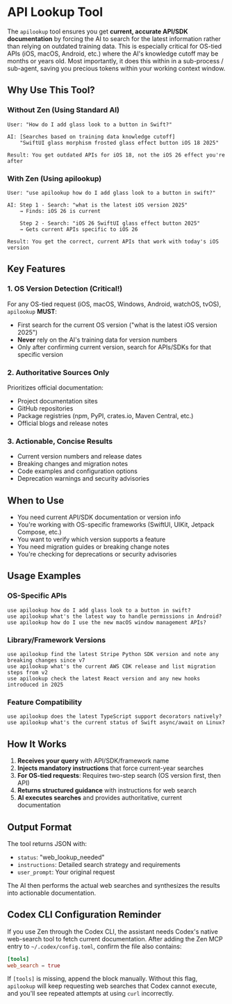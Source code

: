 # API Lookup Tool

The `apilookup` tool ensures you get **current, accurate API/SDK documentation** by forcing the AI to search for the latest information rather than relying on outdated training data. This is especially critical for OS-tied APIs (iOS, macOS, Android, etc.) where the AI's knowledge cutoff may be months or years old.
Most importantly, it does this within in a sub-process / sub-agent, saving you precious tokens within your working context window. 

## Why Use This Tool?

### Without Zen (Using Standard AI)
```
User: "How do I add glass look to a button in Swift?"

AI: [Searches based on training data knowledge cutoff]
    "SwiftUI glass morphism frosted glass effect button iOS 18 2025"

Result: You get outdated APIs for iOS 18, not the iOS 26 effect you're after
```

### With Zen (Using apilookup)
```
User: "use apilookup how do I add glass look to a button in swift?"

AI: Step 1 - Search: "what is the latest iOS version 2025"
    → Finds: iOS 26 is current

    Step 2 - Search: "iOS 26 SwiftUI glass effect button 2025"
    → Gets current APIs specific to iOS 26

Result: You get the correct, current APIs that work with today's iOS version
```

## Key Features

### 1. **OS Version Detection** (Critical!)
For any OS-tied request (iOS, macOS, Windows, Android, watchOS, tvOS), `apilookup` **MUST**:
- First search for the current OS version ("what is the latest iOS version 2025")
- **Never** rely on the AI's training data for version numbers
- Only after confirming current version, search for APIs/SDKs for that specific version

### 2. **Authoritative Sources Only**
Prioritizes official documentation:
- Project documentation sites
- GitHub repositories
- Package registries (npm, PyPI, crates.io, Maven Central, etc.)
- Official blogs and release notes

### 3. **Actionable, Concise Results**
- Current version numbers and release dates
- Breaking changes and migration notes
- Code examples and configuration options
- Deprecation warnings and security advisories

## When to Use

- You need current API/SDK documentation or version info
- You're working with OS-specific frameworks (SwiftUI, UIKit, Jetpack Compose, etc.)
- You want to verify which version supports a feature
- You need migration guides or breaking change notes
- You're checking for deprecations or security advisories

## Usage Examples

### OS-Specific APIs
```
use apilookup how do I add glass look to a button in swift?
use apilookup what's the latest way to handle permissions in Android?
use apilookup how do I use the new macOS window management APIs?
```

### Library/Framework Versions
```
use apilookup find the latest Stripe Python SDK version and note any breaking changes since v7
use apilookup what's the current AWS CDK release and list migration steps from v2
use apilookup check the latest React version and any new hooks introduced in 2025
```

### Feature Compatibility
```
use apilookup does the latest TypeScript support decorators natively?
use apilookup what's the current status of Swift async/await on Linux?
```

## How It Works

1. **Receives your query** with API/SDK/framework name
2. **Injects mandatory instructions** that force current-year searches
3. **For OS-tied requests**: Requires two-step search (OS version first, then API)
4. **Returns structured guidance** with instructions for web search
5. **AI executes searches** and provides authoritative, current documentation

## Output Format

The tool returns JSON with:
- `status`: "web_lookup_needed"
- `instructions`: Detailed search strategy and requirements
- `user_prompt`: Your original request

The AI then performs the actual web searches and synthesizes the results into actionable documentation.

## Codex CLI Configuration Reminder

If you use Zen through the Codex CLI, the assistant needs Codex's native web-search tool to fetch current documentation. After adding the Zen MCP entry to `~/.codex/config.toml`, confirm the file also contains:

```toml
[tools]
web_search = true
```

If `[tools]` is missing, append the block manually. Without this flag, `apilookup` will keep requesting web searches that Codex cannot execute, and you'll see repeated attempts at using `curl` incorrectly.
